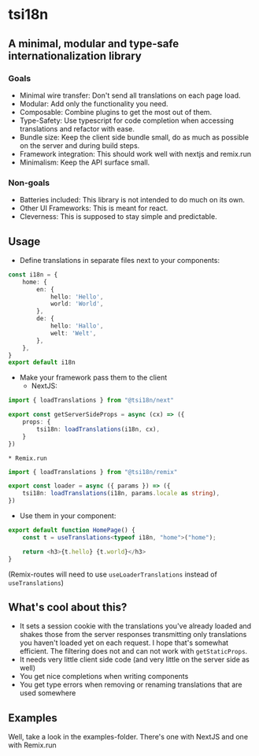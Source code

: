 # tsi18n

## A minimal, modular and type-safe internationalization library

### Goals
* Minimal wire transfer: Don't send all translations on each page load.
* Modular: Add only the functionality you need.
* Composable: Combine plugins to get the most out of them.
* Type-Safety: Use typescript for code completion when accessing translations
and refactor with ease.
* Bundle size: Keep the client side bundle small, do as much as possible on the
server and during build steps.
* Framework integration: This should work well with nextjs and remix.run
* Minimalism: Keep the API surface small.

### Non-goals
* Batteries included: This library is not intended to do much on its own.
* Other UI Frameworks: This is meant for react.
* Cleverness: This is supposed to stay simple and predictable.

## Usage
* Define translations in separate files next to your components:
```ts
const i18n = {
    home: {
        en: {
            hello: 'Hello',
            world: 'World',
        },
        de: {
            hello: 'Hallo',
            welt: 'Welt',
        },
    },
}
export default i18n
```

* Make your framework pass them to the client
    * NextJS:
```ts
import { loadTranslations } from "@tsi18n/next"

export const getServerSideProps = async (cx) => ({
    props: {
        tsi18n: loadTranslations(i18n, cx),
    }
})
```
    * Remix.run
```ts
import { loadTranslations } from "@tsi18n/remix"

export const loader = async ({ params }) => ({
    tsi18n: loadTranslations(i18n, params.locale as string),
})
```

* Use them in your component:
```ts
export default function HomePage() {
    const t = useTranslations<typeof i18n, "home">("home");

    return <h3>{t.hello} {t.world}</h3>
}
```
(Remix-routes will need to use `useLoaderTranslations` instead of `useTranslations`)

## What's cool about this?
* It sets a session cookie with the translations you've already loaded and shakes
those from the server responses transmitting only translations you haven't
loaded yet on each request. I hope that's somewhat efficient. The filtering
does not and can not work with `getStaticProps`.
* It needs very little client side code (and very little on the server side as well)
* You get nice completions when writing components
* You get type errors when removing or renaming translations that are used somewhere

## Examples
Well, take a look in the examples-folder. There's one with NextJS and one with Remix.run
